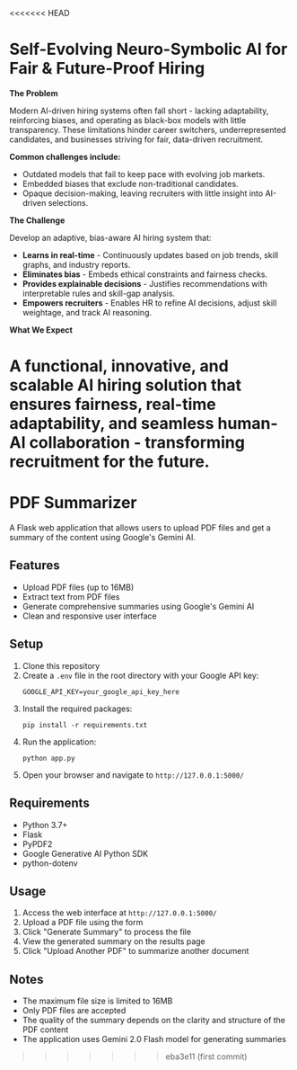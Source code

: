 <<<<<<< HEAD
# Self-Evolving Neuro-Symbolic AI for Fair & Future-Proof Hiring

**The Problem**

Modern AI-driven hiring systems often fall short - lacking adaptability, reinforcing biases, and operating as black-box models with little transparency. These limitations hinder career switchers, underrepresented candidates, and businesses striving for fair, data-driven recruitment.

**Common challenges include:**

* Outdated models that fail to keep pace with evolving job markets.
* Embedded biases that exclude non-traditional candidates.
* Opaque decision-making, leaving recruiters with little insight into AI-driven selections.

**The Challenge**

Develop an adaptive, bias-aware AI hiring system that:

* **Learns in real-time** - Continuously updates based on job trends, skill graphs, and industry reports.
* **Eliminates bias** - Embeds ethical constraints and fairness checks.
* **Provides explainable decisions** - Justifies recommendations with interpretable rules and skill-gap analysis.
* **Empowers recruiters** - Enables HR to refine AI decisions, adjust skill weightage, and track AI reasoning.

**What We Expect**

A functional, innovative, and scalable AI hiring solution that ensures fairness, real-time adaptability, and seamless human-AI collaboration - transforming recruitment for the future.
=======
# PDF Summarizer

A Flask web application that allows users to upload PDF files and get a summary of the content using Google's Gemini AI.

## Features

- Upload PDF files (up to 16MB)
- Extract text from PDF files
- Generate comprehensive summaries using Google's Gemini AI
- Clean and responsive user interface

## Setup

1. Clone this repository
2. Create a `.env` file in the root directory with your Google API key:
   ```
   GOOGLE_API_KEY=your_google_api_key_here
   ```
3. Install the required packages:
   ```
   pip install -r requirements.txt
   ```
4. Run the application:
   ```
   python app.py
   ```
5. Open your browser and navigate to `http://127.0.0.1:5000/`

## Requirements

- Python 3.7+
- Flask
- PyPDF2
- Google Generative AI Python SDK
- python-dotenv

## Usage

1. Access the web interface at `http://127.0.0.1:5000/`
2. Upload a PDF file using the form
3. Click "Generate Summary" to process the file
4. View the generated summary on the results page
5. Click "Upload Another PDF" to summarize another document

## Notes

- The maximum file size is limited to 16MB
- Only PDF files are accepted
- The quality of the summary depends on the clarity and structure of the PDF content
- The application uses Gemini 2.0 Flash model for generating summaries 
>>>>>>> eba3e11 (first commit)
